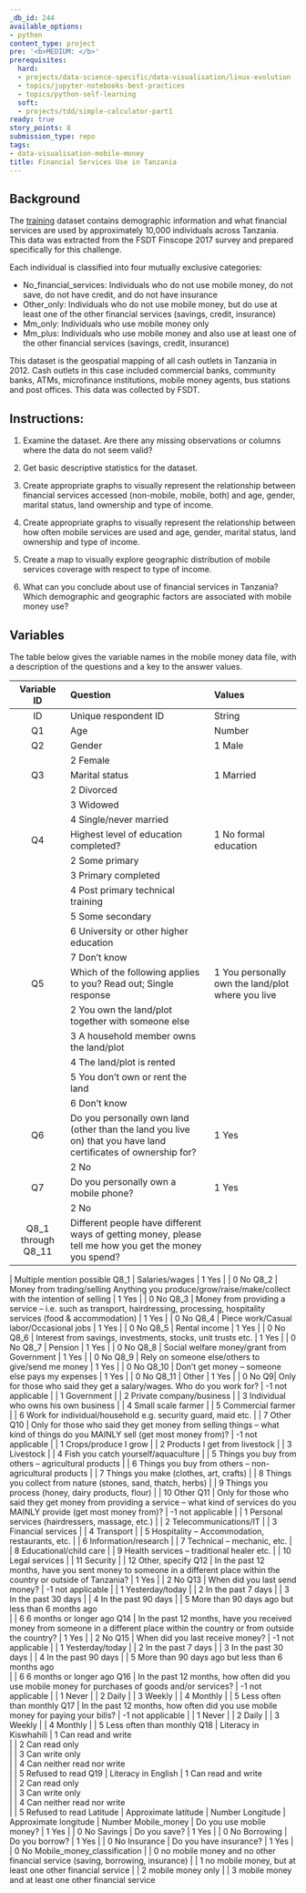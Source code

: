 ```yaml
---
_db_id: 244
available_options:
- python
content_type: project
pre: '<b>MEDIUM: </b>'
prerequisites:
  hard:
  - projects/data-science-specific/data-visualisation/linux-evolution
  - topics/jupyter-notebooks-best-practices
  - topics/python-self-learning
  soft:
  - projects/tdd/simple-calculator-part1
ready: true
story_points: 8
submission_type: repo
tags:
- data-visualisation-mobile-money
title: Financial Services Use in Tanzania
---
```


## Background

The [training](training.csv) dataset contains demographic information and what financial services are used by approximately 10,000 individuals across Tanzania. This data was extracted from the FSDT Finscope 2017 survey and prepared specifically for this challenge.

Each individual is classified into four mutually exclusive categories:

- No_financial_services: Individuals who do not use mobile money, do not save, do not have credit, and do not have insurance
- Other_only: Individuals who do not use mobile money, but do use at least one of the other financial services (savings, credit, insurance)
- Mm_only: Individuals who use mobile money only
- Mm_plus: Individuals who use mobile money and also use at least one of the other financial services (savings, credit, insurance)

This dataset is the geospatial mapping of all cash outlets in Tanzania in 2012. Cash outlets in this case included commercial banks, community banks, ATMs, microfinance institutions, mobile money agents, bus stations and post offices. This data was collected by FSDT.

## Instructions:

1. Examine the dataset. Are there any missing observations or columns where the data do not seem valid?

2. Get basic descriptive statistics for the dataset.

3. Create appropriate graphs to visually represent the relationship between financial services accessed (non-mobile, mobile, both) and age, gender, marital status, land ownership and type of income.

4. Create appropriate graphs to visually represent the relationship between how often mobile services are used and age, gender, marital status, land ownership and type of income.

5. Create a map to visually explore geographic distribution of mobile services coverage with respect to type of income.

6. What can you conclude about use of financial services in Tanzania? Which demographic and geographic factors are associated with mobile money use?

## Variables

The table below gives the variable names in the mobile money data file, with a description of the questions and a key to the answer values.

|    Variable ID     | Question                                                                                                       | Values                                            |
| :----------------: | :------------------------------------------------------------------------------------------------------------- | :------------------------------------------------ |
|         ID         | Unique respondent ID                                                                                           | String                                            |
|         Q1         | Age                                                                                                            | Number                                            |
|         Q2         | Gender                                                                                                         | 1 Male                                            |
|                    | 2 Female                                                                                                       |
|         Q3         | Marital status                                                                                                 | 1 Married                                         |
|                    | 2 Divorced                                                                                                     |
|                    | 3 Widowed                                                                                                      |
|                    | 4 Single/never married                                                                                         |
|         Q4         | Highest level of education completed?                                                                          | 1 No formal education                             |
|                    | 2 Some primary                                                                                                 |
|                    | 3 Primary completed                                                                                            |
|                    | 4 Post primary technical training                                                                              |
|                    | 5 Some secondary                                                                                               |
|                    | 6 University or other higher education                                                                         |
|                    | 7 Don’t know                                                                                                   |
|         Q5         | Which of the following applies to you? Read out; Single response                                               | 1 You personally own the land/plot where you live |
|                    | 2 You own the land/plot together with someone else                                                             |
|                    | 3 A household member owns the land/plot                                                                        |
|                    | 4 The land/plot is rented                                                                                      |
|                    | 5 You don’t own or rent the land                                                                               |
|                    | 6 Don’t know                                                                                                   |
|         Q6         | Do you personally own land (other than the land you live on) that you have land certificates of ownership for? | 1 Yes                                             |
|                    | 2 No                                                                                                           |
|         Q7         | Do you personally own a mobile phone?                                                                          | 1 Yes                                             |
|                    | 2 No                                                                                                           |
| Q8_1 through Q8_11 | Different people have different ways of getting money, please tell me how you get the money you spend?         |

| Multiple mention possible
Q8_1 | Salaries/wages | 1 Yes
| | 0 No
Q8_2 | Money from trading/selling Anything you produce/grow/raise/make/collect with the intention of selling | 1 Yes
| | 0 No
Q8_3 | Money from providing a service – i.e. such as transport, hairdressing, processing, hospitality services (food & accommodation) | 1 Yes
| | 0 No
Q8_4 | Piece work/Casual labor/Occasional jobs | 1 Yes
| | 0 No
Q8_5 | Rental income | 1 Yes
| | 0 No
Q8_6 | Interest from savings, investments, stocks, unit trusts etc. | 1 Yes
| | 0 No
Q8_7 | Pension | 1 Yes
| | 0 No
Q8_8 | Social welfare money/grant from Government | 1 Yes
| | 0 No
Q8_9 | Rely on someone else/others to give/send me money | 1 Yes
| | 0 No
Q8_10 | Don’t get money – someone else pays my expenses | 1 Yes
| | 0 No
Q8_11 | Other | 1 Yes
| | 0 No
Q9| Only for those who said they get a salary/wages. Who do you work for? | -1 not applicable
| | 1 Government
| | 2 Private company/business
| | 3 Individual who owns his own business
| | 4 Small scale farmer
| | 5 Commercial farmer
| | 6 Work for individual/household e.g. security guard, maid etc.
| | 7 Other
Q10 | Only for those who said they get money from selling things – what kind of things do you MAINLY sell (get most money from)? | -1 not applicable
| | 1 Crops/produce I grow
| | 2 Products I get from livestock
| | 3 Livestock
| | 4 Fish you catch yourself/aquaculture
| | 5 Things you buy from others – agricultural products
| | 6 Things you buy from others – non-agricultural products
| | 7 Things you make (clothes, art, crafts)
| | 8 Things you collect from nature (stones, sand, thatch, herbs)
| | 9 Things you process (honey, dairy products, flour)
| | 10 Other
Q11 | Only for those who said they get money from providing a service – what kind of services do you MAINLY provide (get most money from)? | -1 not applicable
| | 1 Personal services (hairdressers, massage, etc.)
| | 2 Telecommunications/IT
| | 3 Financial services
| | 4 Transport
| | 5 Hospitality – Accommodation, restaurants, etc.
| | 6 Information/research
| | 7 Technical – mechanic, etc.
| | 8 Educational/child care
| | 9 Health services – traditional healer etc.
| | 10 Legal services
| | 11 Security
| | 12 Other, specify
Q12 | In the past 12 months, have you sent money to someone in a different place within the country or outside of Tanzania? | 1 Yes
| | 2 No
Q13 | When did you last send money? | -1 not applicable
| | 1 Yesterday/today
| | 2 In the past 7 days
| | 3 In the past 30 days
| | 4 In the past 90 days
| | 5 More than 90 days ago but less than 6 months ago  
 | | 6 6 months or longer ago
Q14 | In the past 12 months, have you received money from someone in a different place within the country or from outside the country? | 1 Yes
| | 2 No
Q15 | When did you last receive money? | -1 not applicable
| | 1 Yesterday/today
| | 2 In the past 7 days
| | 3 In the past 30 days
| | 4 In the past 90 days
| | 5 More than 90 days ago but less than 6 months ago  
 | | 6 6 months or longer ago
Q16 | In the past 12 months, how often did you use mobile money for purchases of goods and/or services? | -1 not applicable
| | 1 Never
| | 2 Daily
| | 3 Weekly
| | 4 Monthly
| | 5 Less often than monthly
Q17 | In the past 12 months, how often did you use mobile money for paying your bills? | -1 not applicable
| | 1 Never
| | 2 Daily
| | 3 Weekly
| | 4 Monthly
| | 5 Less often than monthly
Q18 | Literacy in Kiswhahili | 1 Can read and write  
 | | 2 Can read only  
 | | 3 Can write only  
 | | 4 Can neither read nor write  
 | | 5 Refused to read
Q19 | Literacy in English | 1 Can read and write  
 | | 2 Can read only  
 | | 3 Can write only  
 | | 4 Can neither read nor write  
 | | 5 Refused to read
Latitude | Approximate latitude | Number
Longitude | Approximate longitude | Number
Mobile_money | Do you use mobile money? | 1 Yes
| | 0 No
Savings | Do you save? | 1 Yes
| | 0 No
Borrowing | Do you borrow? | 1 Yes
| | 0 No
Insurance | Do you have insurance? | 1 Yes
| | 0 No
Mobile_money_classification | | 0 no mobile money and no other financial service (saving, borrowing, insurance)
| | 1 no mobile money, but at least one other financial service
| | 2 mobile money only
| | 3 mobile money and at least one other financial service